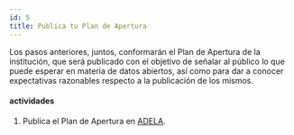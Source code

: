 ```yaml
---
id: 5
title: Publica tu Plan de Apertura
---
```


Los pasos anteriores, juntos, conformarán el Plan de Apertura de la institución, que será publicado con el objetivo de señalar al público lo que puede esperar en materia de datos abiertos, así como para dar a conocer expectativas razonables respecto a la publicación de los mismos.

#### actividades
1. Publica el Plan de Apertura en [ADELA](http://adela.datos.gob.mx/).

